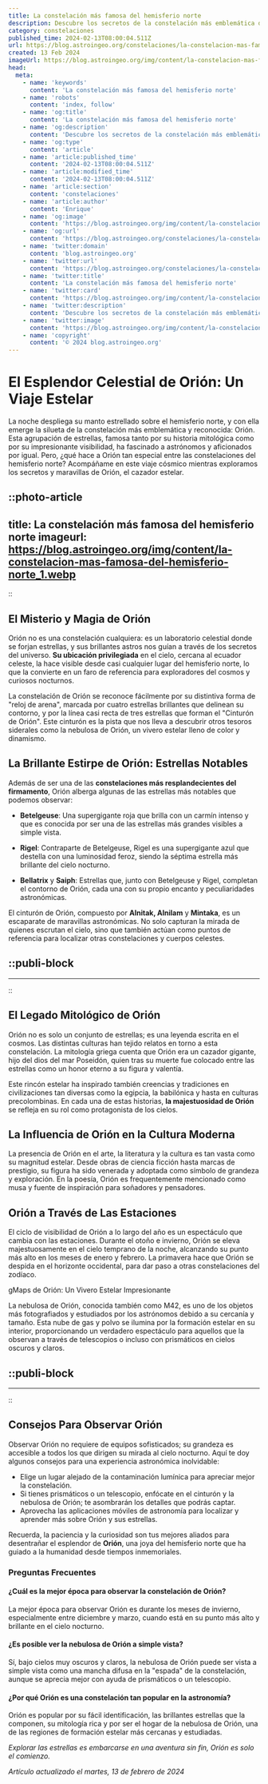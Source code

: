```yaml
---
title: La constelación más famosa del hemisferio norte
description: Descubre los secretos de la constelación más emblemática del norte. Explora sus estrellas y mitología con guías detalladas y datos fascinantes.
category: constelaciones
published_time: 2024-02-13T08:00:04.511Z
url: https://blog.astroingeo.org/constelaciones/la-constelacion-mas-famosa-del-hemisferio-norte
created: 13 Feb 2024
imageUrl: https://blog.astroingeo.org/img/content/la-constelacion-mas-famosa-del-hemisferio-norte_1.webp
head:
  meta:
    - name: 'keywords'
      content: 'La constelación más famosa del hemisferio norte'
    - name: 'robots'
      content: 'index, follow'
    - name: 'og:title'
      content: 'La constelación más famosa del hemisferio norte'
    - name: 'og:description'
      content: 'Descubre los secretos de la constelación más emblemática del norte. Explora sus estrellas y mitología con guías detalladas y datos fascinantes.'
    - name: 'og:type'
      content: 'article'
    - name: 'article:published_time'
      content: '2024-02-13T08:00:04.511Z'
    - name: 'article:modified_time'
      content: '2024-02-13T08:00:04.511Z'
    - name: 'article:section'
      content: 'constelaciones'
    - name: 'article:author'
      content: 'Enrique'
    - name: 'og:image'
      content: 'https://blog.astroingeo.org/img/content/la-constelacion-mas-famosa-del-hemisferio-norte_1.webp'
    - name: 'og:url'
      content: 'https://blog.astroingeo.org/constelaciones/la-constelacion-mas-famosa-del-hemisferio-norte'
    - name: 'twitter:domain'
      content: 'blog.astroingeo.org'
    - name: 'twitter:url'
      content: 'https://blog.astroingeo.org/constelaciones/la-constelacion-mas-famosa-del-hemisferio-norte'
    - name: 'twitter:title'
      content: 'La constelación más famosa del hemisferio norte'
    - name: 'twitter:card'
      content: 'https://blog.astroingeo.org/img/content/la-constelacion-mas-famosa-del-hemisferio-norte_1.webp'
    - name: 'twitter:description'
      content: 'Descubre los secretos de la constelación más emblemática del norte. Explora sus estrellas y mitología con guías detalladas y datos fascinantes.'
    - name: 'twitter:image'
      content: 'https://blog.astroingeo.org/img/content/la-constelacion-mas-famosa-del-hemisferio-norte_1.webp'
    - name: 'copyright'
      content: '© 2024 blog.astroingeo.org'
---
```

# El Esplendor Celestial de Orión: Un Viaje Estelar

La noche despliega su manto estrellado sobre el hemisferio norte, y con ella emerge la silueta de la constelación más emblemática y reconocida: Orión. Esta agrupación de estrellas, famosa tanto por su historia mitológica como por su impresionante visibilidad, ha fascinado a astrónomos y aficionados por igual. Pero, ¿qué hace a Orión tan especial entre las constelaciones del hemisferio norte? Acompáñame en este viaje cósmico mientras exploramos los secretos y maravillas de Orión, el cazador estelar.


::photo-article
---
title: La constelación más famosa del hemisferio norte
imageurl: https://blog.astroingeo.org/img/content/la-constelacion-mas-famosa-del-hemisferio-norte_1.webp
---
::


## El Misterio y Magia de Orión

Orión no es una constelación cualquiera: es un laboratorio celestial donde se forjan estrellas, y sus brillantes astros nos guían a través de los secretos del universo. **Su ubicación privilegiada** en el cielo, cercana al ecuador celeste, la hace visible desde casi cualquier lugar del hemisferio norte, lo que la convierte en un faro de referencia para exploradores del cosmos y curiosos nocturnos.

La constelación de Orión se reconoce fácilmente por su distintiva forma de "reloj de arena", marcada por cuatro estrellas brillantes que delinean su contorno, y por la línea casi recta de tres estrellas que forman el "Cinturón de Orión". Este cinturón es la pista que nos lleva a descubrir otros tesoros siderales como la nebulosa de Orión, un vivero estelar lleno de color y dinamismo.

## La Brillante Estirpe de Orión: Estrellas Notables

Además de ser una de las **constelaciones más resplandecientes del firmamento**, Orión alberga algunas de las estrellas más notables que podemos observar:

- **Betelgeuse**: Una supergigante roja que brilla con un carmín intenso y que es conocida por ser una de las estrellas más grandes visibles a simple vista.

- **Rigel**: Contraparte de Betelgeuse, Rigel es una supergigante azul que destella con una luminosidad feroz, siendo la séptima estrella más brillante del cielo nocturno.

- **Bellatrix** y **Saiph**: Estrellas que, junto con Betelgeuse y Rigel, completan el contorno de Orión, cada una con su propio encanto y peculiaridades astronómicas.

El cinturón de Orión, compuesto por **Alnitak, Alnilam** y **Mintaka**, es un escaparate de maravillas astronómicas. No solo capturan la mirada de quienes escrutan el cielo, sino que también actúan como puntos de referencia para localizar otras constelaciones y cuerpos celestes.


  ::publi-block
  ---
  ---
  ::
  
  
## El Legado Mitológico de Orión

Orión no es solo un conjunto de estrellas; es una leyenda escrita en el cosmos. Las distintas culturas han tejido relatos en torno a esta constelación. La mitología griega cuenta que Orión era un cazador gigante, hijo del dios del mar Poseidón, quien tras su muerte fue colocado entre las estrellas como un honor eterno a su figura y valentía.

Este rincón estelar ha inspirado también creencias y tradiciones en civilizaciones tan diversas como la egipcia, la babilónica y hasta en culturas precolombinas. En cada una de estas historias, **la majestuosidad de Orión** se refleja en su rol como protagonista de los cielos.

## La Influencia de Orión en la Cultura Moderna

La presencia de Orión en el arte, la literatura y la cultura es tan vasta como su magnitud estelar. Desde obras de ciencia ficción hasta marcas de prestigio, su figura ha sido venerada y adoptada como símbolo de grandeza y exploración. En la poesía, Orión es frequentemente mencionado como musa y fuente de inspiración para soñadores y pensadores.

## Orión a Través de Las Estaciones

El ciclo de visibilidad de Orión a lo largo del año es un espectáculo que cambia con las estaciones. Durante el otoño e invierno, Orión se eleva majestuosamente en el cielo temprano de la noche, alcanzando su punto más alto en los meses de enero y febrero. La primavera hace que Orión se despida en el horizonte occidental, para dar paso a otras constelaciones del zodíaco.

gMaps de Orión: Un Vivero Estelar Impresionante

La nebulosa de Orión, conocida también como M42, es uno de los objetos más fotografiados y estudiados por los astrónomos debido a su cercanía y tamaño. Esta nube de gas y polvo se ilumina por la formación estelar en su interior, proporcionando un verdadero espectáculo para aquellos que la observan a través de telescopios o incluso con prismáticos en cielos oscuros y claros.


  ::publi-block
  ---
  ---
  ::
  
  
## Consejos Para Observar Orión

Observar Orión no requiere de equipos sofisticados; su grandeza es accesible a todos los que dirigen su mirada al cielo nocturno. Aquí te doy algunos consejos para una experiencia astronómica inolvidable:

- Elige un lugar alejado de la contaminación lumínica para apreciar mejor la constelación.
- Si tienes prismáticos o un telescopio, enfócate en el cinturón y la nebulosa de Orión; te asombrarán los detalles que podrás captar.
- Aprovecha las aplicaciones móviles de astronomía para localizar y aprender más sobre Orión y sus estrellas.

Recuerda, la paciencia y la curiosidad son tus mejores aliados para desentrañar el esplendor de **Orión**, una joya del hemisferio norte que ha guiado a la humanidad desde tiempos inmemoriales.

### Preguntas Frecuentes

#### ¿Cuál es la mejor época para observar la constelación de Orión?
La mejor época para observar Orión es durante los meses de invierno, especialmente entre diciembre y marzo, cuando está en su punto más alto y brillante en el cielo nocturno.

#### ¿Es posible ver la nebulosa de Orión a simple vista?
Sí, bajo cielos muy oscuros y claros, la nebulosa de Orión puede ser vista a simple vista como una mancha difusa en la "espada" de la constelación, aunque se aprecia mejor con ayuda de prismáticos o un telescopio.

#### ¿Por qué Orión es una constelación tan popular en la astronomía?
Orión es popular por su fácil identificación, las brillantes estrellas que la componen, su mitología rica y por ser el hogar de la nebulosa de Orión, una de las regiones de formación estelar más cercanas y estudiadas.

*Explorar las estrellas es embarcarse en una aventura sin fin, Orión es solo el comienzo.*

_Artículo actualizado el martes, 13 de febrero de 2024_